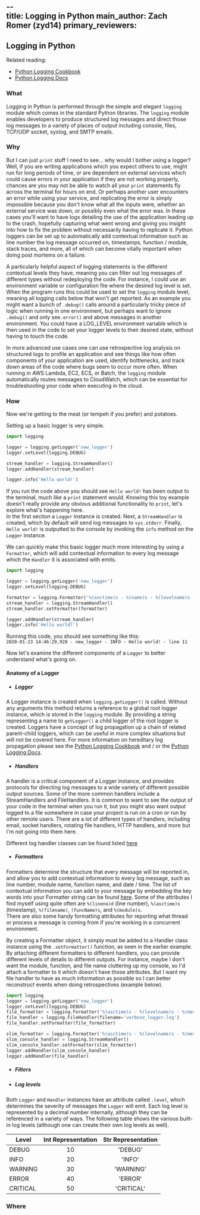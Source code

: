 --  
title: Logging in Python
main_author: Zach Romer (zyd14)
primary_reviewers:
--
## Logging in Python

Related reading: 
- [Python Logging Cookbook](https://docs.python.org/3/howto/logging-cookbook.html)
- [Python Logging Docs](https://docs.python.org/3.8/library/logging.html)


### What
Logging in Python is performed through the simple and elegant `logging` module which comes in the standard
Python libraries. The `logging` module enables developers to produce structured log messages and direct those 
log messages to a variety of places of output including console, files, TCP/UDP socket, syslog, and SMTP emails. 
### Why
But I can just `print` stuff I need to see... why would I bother using a logger?  
Well, if you are writing applications which
you expect others to use, might run for long periods of time, or are dependent on external services which could cause errors
in your application if they are not working properly, chances are you may not be able to watch all your `print` statements
fly across the terminal for hours on end.  Or perhaps another user encounters an error while using your service, and replicating 
the error is simply impossible because you don't know what all the inputs were, whether an external service was down, or possibly
even what the error was. In these cases you'll want to have logs detailing the use of the application leading up to the crash, hopefully
capturing what went wrong and giving you insight into how to fix the problem without necessarily having to replicate it. Python loggers 
can be set up to automatically add contextual information such as line number the log message occurred on, timestamps, function / module,
stack traces, and more, all of which can become vitally important when doing post mortems on a failure.  

A particularly helpful aspect of logging statements is the different contextual levels they have, meaning you can filter
out log messages of different types without redeploying the code.  For instance, I could use an environment variable or
configuration file where the desired log level is set.  When the program runs this could be used to set the `logging` 
module level, meaning all logging calls below that won't get reported.  As an example you might want a bunch of `.debug()`
calls around a particularly tricky piece of logic when running in one environment, but perhaps want to ignore `.debug()`
and only see`.error()` and above messages in another environment.  You could have a LOG_LEVEL environment variable which 
is then used in the code to set your logger levels to their desired state, without having to touch the code. 

In more advanced use cases one can use retrospective log analysis on structured logs to profile an application and see things 
like how often components of your application are used, identify bottlenecks, and track down areas of the code where bugs
seem to occur more often.  When running in AWS Lambda, EC2, ECS, or Batch, the `logging` module automatically routes messages 
to CloudWatch, which can be essential for troubleshooting your code when executing in the cloud. 

### How  
Now we're getting to the meat (or tempeh if you prefer) and potatoes.  

Setting up a basic logger is very simple.
```python
import logging

logger = logging.getLogger('new_logger')
logger.setLevel(logging.DEBUG)

stream_handler = logging.StreamHandler()
logger.addHandler(stream_handler)

logger.info('Hello world!')
```
If you run the code above you should see `Hello world!` has been output to the terminal, much like a `print` statement would. 
Knowing this toy example doesn't really provide any obvious additional functionality to `print`, let's explore what's 
happening here.  
In the first section a `Logger` instance is created. Next, a `StreamHandler` is created, which by default will send log 
messages to `sys.stderr`.  Finally, `Hello world!` is outputted to the console by invoking the `info` method on the `Logger`
instance.   

We can quickly make this basic logger much more interesting by using a `Formatter`, which will add contextual information
to every log message which the `Handler` it is associated with emits.

```python
import logging

logger = logging.getLogger('new_logger')
logger.setLevel(logging.DEBUG)

formatter = logging.Formatter('%(asctime)s - %(name)s - %(levelname)s - %(message)s - line %(lineno)s')
stream_handler = logging.StreamHandler()
stream_handler.setFormatter(formatter)

logger.addHandler(stream_handler)
logger.info('Hello world!')
```  

Running this code, you should see something like this:  
`2020-01-23 14:46:29,928 - new_logger - INFO - Hello world! - line 11`  

Now let's examine the different components of a `Logger` to better understand what's going on.

#### Anatomy of a Logger

- ##### Logger
A Logger instance is created when `logging.getLogger()` is called. Without any arguments this method returns a reference 
to a global root logger instance, which is stored in the `logging` module. By providing a string representing a name to 
`getLogger()` a child logger of the root logger is created. Loggers have a concept of log propagation up a chain of related 
parent-child loggers, which can be useful in more complex situations but will not be covered here.  For more information on 
hereditary log propagation please see the [Python Logging Cookbook](https://docs.python.org/3/howto/logging-cookbook.html) 
and / or the [Python Logging Docs](https://docs.python.org/3.8/library/logging.html).    

- ##### Handlers
A handler is a critical component of a Logger instance, and provides protocols for directing log messages to a wide variety
of different possible output sources. Some of the more common handlers include a StreamHandlers and FileHandlers. It is 
common to want to see the output of your code in the terminal when you run it, but you might also want output logged to a file
somewhere in case your project is run on a cron or run by other remote users. There are a lot of different types of handlers,
including email, socket handlers, rotating file handlers, HTTP handlers, and more but I'm not going into them here.

Different log handler classes can be found listed [here](https://docs.python.org/3.8/library/logging.handlers.html#module-logging.handlers)

- ##### Formatters
Formatters determine the structure that every message will be reported in, and allow you to add contextual information
to every log message, such as line number, module name, function name, and date / time. The list of contextual information
you can add to your message by embedding the key words into your Formatter string can be found 
[here](https://docs.python.org/3.8/library/logging.html#logging.LogRecord).  Some of the attributes I find myself using
quite often are `%(lineno)d` (line number), `%(asctime)s` (timestamp), `%(filename)`, `(funcName)s`, and `%(module)s`.  
There are also some handy formatting attributes for reporting what thread or process a message is coming from if you're 
working in a concurrent environment.

By creating a Formatter object, it simply must be added to a Handler class instance using the `.setFormatter()` function,
as seen in the earlier example.  By attaching different formatters to different handlers, you can provide different levels
of details to different outputs.  For instance, maybe I don't want the module, function, and file name cluttering up
my console, so I'd attach a formatter to it which doesn't have those attributes.  But I want my file handler to have as
much information as possible so I can better reconstruct events when doing retrospectives (example below).

```python
import logging
logger = logging.getLogger('new_logger')
logger.setLevel(logging.DEBUG)
file_formatter = logging.Formatter('%(asctime)s - %(levelname)s - %(message)s - line %(lineno)s - module %(module)s - function %(funcName)s - file %(fileName)s')
file_handler = logging.FileHandler(filename='verbose_logger.log')
file_handler.setFormatter(file_formatter)

slim_formatter = logging.Formatter('%(asctime)s - %(levelname)s - %(message)s - line %(lineno)s')
slim_console_handler = logging.StreamHandler()
slim_console_handler.setFormatter(slim_formatter)
logger.addHandler(slim_console_handler)
logger.addHandler(file_handler)
```

- ##### Filters 


- ##### Log levels  
Both `Logger` and `Handler` instances have an attribute called `.level`, which determines the severity of messages the 
`Logger` will emit.  Each log level is represented by a decimal number internally, although they can be referenced in a 
variety of ways.  The following table shows the various built-in log levels (although one can create their own log levels
as well).  

| Level | Int Representation | Str Representation |  
| ---- | :----: | :----: |  
| DEBUG | 10 | 'DEBUG' |  
| INFO | 20 | 'INFO' |  
| WARNING | 30 | 'WARNING' |    
| ERROR | 40 | 'ERROR' |  
| CRITICAL | 50 | 'CRITICAL' |  


### Where
